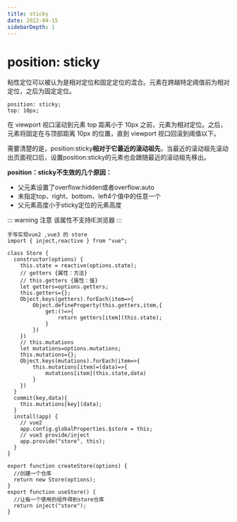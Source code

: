 ```yaml
---
title: sticky
date: 2022-04-15
sidebarDepth: 1
---
```


# position: sticky
粘性定位可以被认为是相对定位和固定定位的混合。元素在跨越特定阈值前为相对定位，之后为固定定位。

```
position: sticky;
top: 10px;
```
在 viewport 视口滚动到元素 top 距离小于 10px 之前，元素为相对定位。之后，元素将固定在与顶部距离 10px 的位置，直到 viewport 视口回滚到阈值以下。

需要清楚的是，position:sticky**相对于它最近的滚动祖先**，当最近的滚动祖先滚动出页面视口后，设置position:sticky的元素也会跟随最近的滚动祖先移出。

**position：sticky不生效的几个原因：**
- 父元素设置了overflow:hidden或者overflow:auto
- 未指定top、right、bottom、left4个值中的任意一个
- 父元素高度小于sticky定位的元素高度

::: warning 注意
该属性不支持IE浏览器
:::

```
手写实现vue2 ,vue3 的 store
import { inject,reactive } from "vue";

class Store {
  constructor(options) {
    this.state = reactive(options.state);
    // getters {属性：方法}
    // this.getters {属性：值}
    let getters=options.getters;
    this.getters={};
    Object.keys(getters).forEach(item=>{
        Object.defineProperty(this.getters,item,{
            get:()=>{
                return getters[item](this.state);
            }
        })
    })
    // this.mutations
    let mutations=options.mutations;
    this.mutations={};
    Object.keys(mutations).forEach(item=>{
        this.mutations[item]=(data)=>{
            mutations[item](this.state,data)
        }
    })
  }
  commit(key,data){
    this.mutations[key](data);
  }
  install(app) {
    // vue2
    app.config.globalProperties.$store = this;
    // vue3 provide/inject
    app.provide("store", this);
  }
}

export function createStore(options) {
  //创建一个仓库
  return new Store(options);
}
export function useStore() {
  //让每一个使用的组件得到store仓库
  return inject("store");
}
```
